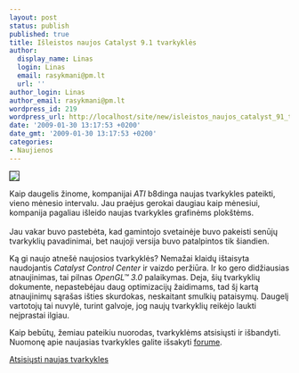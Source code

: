 ```yaml
---
layout: post
status: publish
published: true
title: Išleistos naujos Catalyst 9.1 tvarkyklės
author:
  display_name: Linas
  login: Linas
  email: rasykmani@pm.lt
  url: ''
author_login: Linas
author_email: rasykmani@pm.lt
wordpress_id: 219
wordpress_url: http://localhost/site/new/isleistos_naujos_catalyst_91_tvarkykles/
date: '2009-01-30 13:17:53 +0200'
date_gmt: '2009-01-30 13:17:53 +0200'
categories:
- Naujienos
---
```

<div class="imgright"><img src="http://www.ozone3d.net/gpu/asus_radeon_hd_2400pro/images/ati_radeon.png" border="1" /></div>
<p>Kaip daugelis žinome, kompanijai <i>ATI</i> b8dinga naujas tvarkykles pateikti, vieno mėnesio intervalu. Jau praėjus gerokai daugiau kaip mėnesiui, kompanija pagaliau išleido naujas tvarkykles grafinėms plokštėms.<br />
<br />Jau vakar buvo pastebėta, kad gamintojo svetainėje buvo pakeisti senūjų tvarkyklių pavadinimai, bet naujoji versija buvo patalpintos tik šiandien.</p>
<p>Ką gi naujo atnešė naujosios tvarkyklės? Nemažai klaidų ištaisyta naudojantis <i>Catalyst Control Center</i> ir vaizdo peržiūra. Ir ko gero didžiausias atnaujinimas, tai pilnas <i>OpenGL™ 3.0</i> palaikymas. Deja, šių tvarkyklių dokumente, nepastebėjau daug optimizacijų žaidimams, tad šį kartą atnaujinimų sąrašas išties skurdokas, neskaitant smulkių pataisymų. Daugelį vartotojų tai nuvylė, turint galvoje, jog naujų tvarkyklių reikėjo laukti neįprastai ilgiau.</p>
<p>Kaip bebūtų, žemiau pateikiu nuorodas, tvarkyklėms atsisiųsti ir išbandyti. Nuomonę apie naujasias tvarkykles galite išsakyti <a class="ns" href="http://technews.lt/tema/10/497e24eeaab7f/1/Start">forume</a>. </p>
<p><a class="ns" href="http://game.amd.com/us-en/drivers_catalyst.aspx">Atsisiųsti naujas tvarkykles</a></p>
